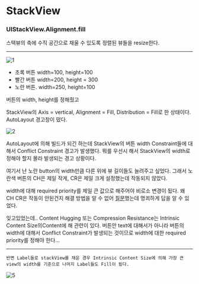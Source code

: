 # StackView

### UIStackView.Alignment.fill

스택뷰의 축에 수직 공간으로 채울 수 있도록 정렬된 뷰들을 resize한다.

---

![1](https://user-images.githubusercontent.com/96910404/190897626-67617786-6713-411f-8ed5-6d6cffbc3bf2.png)

- 초록 버튼 width=100, height=100
- 빨간 버튼 width=200, height = 300
- 노란 버튼. width=250, height=100

버튼의 width, height를 정해줬고

StackView의 Axis = vertical, Alignment = Fill, Distribution = Fill로 한 상태이다.
AutoLayout 경고창이 떴다.

![2](https://user-images.githubusercontent.com/96910404/190897632-1339405e-2a65-47f1-bec5-a00336c20d7c.png)

AutoLayout에 의해 빌드가 되긴 하는데 StackView의 버튼 width Constraint들에 대해서 Conflict Constraint 경고가 발생했다. 뭐를 우선시 해서 StackView의 width로 정해야 할지 몰라 발생되는 경고 상황이다.

여기서 난 노란 button의 width만큼 다른 위에 뷰 길이들도 늘려주고 싶었다. 그래서 노란색 버튼의 CH은 제일 작게, CR은 제일 크게 설정했는데 작동되지 않았다.

width에 대해 required priority를 제일 큰 값으로 해주어야 비로소 변경이 됬다. 왜 CH CR은 작동이 안된건지 해결 방법을 알 수 없어 <a href="https://stackoverflow.com/questions/73760927/ios-autolayout-i-wonder-set-stackviews-views-view-priority-what-is-different">질문</a>했는데 명쾨하게 답을 알 수 있었다.

잊고있었는데.. Content Hugging 또는 Compression Resistance는 Intrinsic Content Size의Content에 해 관련이 있다. 버튼안 text에 대해서가 아니라 버튼의 width에 대해서 Conflict Constraint가 발생되는 것이므로 width에 대한 required priority를 정해야 한다...

---

	반면 Label들로 stackView를 채운 경우 Intrinsic Content Size에 의해 가장 큰 view의 width를 기준으로 나머지 Label들도 Fill이 됬다.


![5](https://user-images.githubusercontent.com/96910404/190897635-0f75e027-832a-438c-aa99-90fa40fef6de.png)

